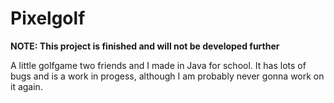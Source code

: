# Pixelgolf
**NOTE: This project is finished and will not be developed further**

A little golfgame two friends and I made in Java for school. It has lots of bugs and is a work in progess, although I am probably never gonna work on it again.
